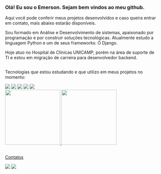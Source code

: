 ### Olá! Eu sou o Emerson. Sejam bem vindos ao meu github.
Aqui você pode conferir meus projetos desenvolvidos e caso queira entrar em contato, mais abaixo estarão disponíveis.

Sou formado em Análise e Desenvolvimento de sistemas, apaixonado por programação e por construir soluções tecnológicas. 
Atualmente estudo a linguagem Python e um de seus frameworks: O Django.

Hoje atuo no Hospital de Clínicas UNICAMP, porém na área de suporte de TI e estou em migração de carreira para desenvolvedor backend. 
##
Tecnologias que estou estudando e que utilizo em meus projetos no momento:

<div>
<img src="https://img.icons8.com/color/80/000000/python--v1.png"/>
<img src="https://img.icons8.com/ios/80/FFFFFF/django.png"/>
<img src="https://img.icons8.com/color/80/000000/html-5--v1.png"/>
<img src="https://img.icons8.com/color/80/000000/css3.png"/>
<img src="https://img.icons8.com/color/80/000000/linux--v1.png"/>
</div>  

<div>
<a href="https://github.com/Erme90">
<img height="180em" src="https://github-readme-stats.vercel.app/api/top-langs/?username=Erme90&layout=compact&langs_count=7&theme=dracula"/>
<img height="180em" src="https://github-readme-stats.vercel.app/api?username=Erme90&show_icons=true&theme=dracula&include_all_commits=true&count_private=true"/>
</div>

##
Contatos

<div>
<a href = "mailto:emersonnascimento.freire@gmail.com"><img src="https://img.shields.io/badge/Gmail-D14836?style=for-the-badge&logo=gmail&logoColor=white" target="_blank"></a>
<a href="https://www.linkedin.com/in/emersonn-freire/" target="_blank"><img src="https://img.shields.io/badge/-LinkedIn-%230077B5?style=for-the-badge&logo=linkedin&logoColor=white" target="_blank"></a>   
</div>

